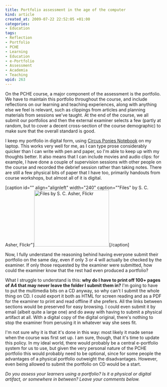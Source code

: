 ```yaml
--- 
title: Portfolio assessment in the age of the computer
kind: article
created_at: 2009-07-22 22:52:05 +01:00
categories: 
- Education
tags: 
- Reflection
- Portfolio
- PCHE
- Learning
- Education
- e-Portfolio
- Assessment
- Academia
- Teaching
wpid: 263
---
```

On the PCHE course, a major component of the assessment is the portfolio. We have to maintain this portfolio throughout the course, and include reflections on our learning and teaching experiences, along with anything else we feel is relevant, such as clippings from articles and planning materials from sessions we've taught. At the end of the course, we all submit our portfolios and then the external examiner selects a few (partly at random, but to cover a decent cross-section of the course demographic) to make sure that the overall standard is good.

I keep my portfolio in digital form, using <a href="http://www.circusponies.com/">Circus Ponies Notebook</a> on my laptop. This works very well for me, as I can type prose considerably quicker than I can write with pen and paper, so I'm able to keep up with my thoughts better. It also means that I can include movies and audio clips: for example, I have done a couple of supervision sessions with other people on the course and recorded the debrief session rather than taking notes. There are still a few physical bits of paper that I have too, primarily handouts from course workshops, but almost all of it is digital.

[caption id="" align="alignleft" width="240" caption="&quot;Files&quot; by S. C. Asher, Flickr"]<a href="http://www.flickr.com/photos/stephanieasher/131012025/"><img src="http://farm1.static.flickr.com/56/131012025_612696397b_m_d.jpg" alt="Files by S. C. Asher, Flickr" width="240" height="180" /></a>[/caption]

Now, I fully understand the reasoning behind having everyone submit their portfolio on the same day, even if only 3 or 4 will actually be checked by the examiner. If only those requested by the examiner were submitted, how could the examiner know that the rest had even produced a portfolio?

What I struggle to understand is this: <strong>why do I have to print off 100+ pages of A4 that may never leave the folder I submit them in?</strong> I'm going to have to put the multimedia bits on a CD anyway, so why can't I submit the whole thing on CD. I could export it both as HTML for screen reading and as a PDF for the examiner to print and read offline if she prefers. All the links between sections would be preserved for easy browsing. I could even submit it by email (albeit quite a large one) and do away with having to submit a physical artifact at all. With a digital copy of the digital original, there's nothing to stop the examiner from perusing it in whatever way she sees fit.

I'm not sure why it is that it's done in this way: most likely it made sense when the course was first set up. I am sure, though, that it's time to update this policy. In my ideal world, there would probably be a central e-portfolio system for us to use, but given the very personal nature of the PCHE portfolio this would probably need to be optional, since for some people the advantages of a physical portfolio outweight the disadvantages. However, even being allowed to submit the portfolio on CD would be a start.

<em>Do you assess your learners using a portfolio? Is it a physical or digital artifact, or somewhere in between? Leave your comments below.</em>

